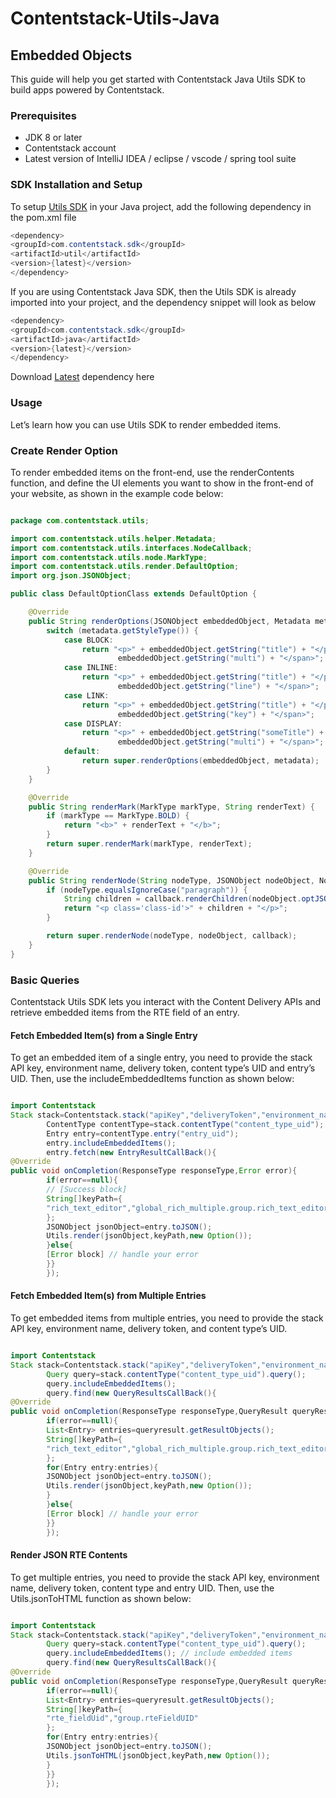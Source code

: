 # Contentstack-Utils-Java

## Embedded Objects

This guide will help you get started with Contentstack Java Utils SDK to build apps powered by Contentstack.

### Prerequisites

- JDK 8 or later
- Contentstack account
- Latest version of IntelliJ IDEA / eclipse / vscode / spring tool suite

### SDK Installation and Setup

To setup [Utils SDK](https://mvnrepository.com/artifact/com.contentstack.sdk/utils) in your Java project, add the
following dependency in the pom.xml file

```java
<dependency>
<groupId>com.contentstack.sdk</groupId>
<artifactId>util</artifactId>
<version>{latest}</version>
</dependency>
```

If you are using Contentstack Java SDK, then the Utils SDK is already imported into your project, and the dependency
snippet will look as below

```java
<dependency>
<groupId>com.contentstack.sdk</groupId>
<artifactId>java</artifactId>
<version>{latest}</version>
</dependency>
```

Download [Latest](https://central.sonatype.dev/artifact/com.contentstack.sdk/utils/) dependency here

### Usage

Let’s learn how you can use Utils SDK to render embedded items.

### Create Render Option

To render embedded items on the front-end, use the renderContents function, and define the UI elements you want to show
in the front-end of your website, as shown in the example code below:

```java

package com.contentstack.utils;

import com.contentstack.utils.helper.Metadata;
import com.contentstack.utils.interfaces.NodeCallback;
import com.contentstack.utils.node.MarkType;
import com.contentstack.utils.render.DefaultOption;
import org.json.JSONObject;

public class DefaultOptionClass extends DefaultOption {

    @Override
    public String renderOptions(JSONObject embeddedObject, Metadata metadata) {
        switch (metadata.getStyleType()) {
            case BLOCK:
                return "<p>" + embeddedObject.getString("title") + "</p><span>" +
                        embeddedObject.getString("multi") + "</span>";
            case INLINE:
                return "<p>" + embeddedObject.getString("title") + "</p><span>" +
                        embeddedObject.getString("line") + "</span>";
            case LINK:
                return "<p>" + embeddedObject.getString("title") + "</p><span>" +
                        embeddedObject.getString("key") + "</span>";
            case DISPLAY:
                return "<p>" + embeddedObject.getString("someTitle") + "</p><span>" +
                        embeddedObject.getString("multi") + "</span>";
            default:
                return super.renderOptions(embeddedObject, metadata);
        }
    }

    @Override
    public String renderMark(MarkType markType, String renderText) {
        if (markType == MarkType.BOLD) {
            return "<b>" + renderText + "</b>";
        }
        return super.renderMark(markType, renderText);
    }

    @Override
    public String renderNode(String nodeType, JSONObject nodeObject, NodeCallback callback) {
        if (nodeType.equalsIgnoreCase("paragraph")) {
            String children = callback.renderChildren(nodeObject.optJSONArray("children"));
            return "<p class='class-id'>" + children + "</p>";
        }

        return super.renderNode(nodeType, nodeObject, callback);
    }
}


```

### Basic Queries

Contentstack Utils SDK lets you interact with the Content Delivery APIs and retrieve embedded items from the RTE field
of an entry.

#### Fetch Embedded Item(s) from a Single Entry

To get an embedded item of a single entry, you need to provide the stack API key, environment name, delivery token,
content type’s UID and entry’s UID. Then, use the includeEmbeddedItems function as shown below:

```java

import Contentstack
Stack stack=Contentstack.stack("apiKey","deliveryToken","environment_name");
        ContentType contentType=stack.contentType("content_type_uid");
        Entry entry=contentType.entry("entry_uid");
        entry.includeEmbeddedItems();
        entry.fetch(new EntryResultCallBack(){
@Override
public void onCompletion(ResponseType responseType,Error error){
        if(error==null){
        // [Success block]
        String[]keyPath={
        "rich_text_editor","global_rich_multiple.group.rich_text_editor"
        };
        JSONObject jsonObject=entry.toJSON();
        Utils.render(jsonObject,keyPath,new Option());
        }else{
        [Error block] // handle your error
        }}
        });
```

#### Fetch Embedded Item(s) from Multiple Entries

To get embedded items from multiple entries, you need to provide the stack API key, environment name, delivery token,
and content type’s UID.

```java

import Contentstack
Stack stack=Contentstack.stack("apiKey","deliveryToken","environment_name");
        Query query=stack.contentType("content_type_uid").query();
        query.includeEmbeddedItems();
        query.find(new QueryResultsCallBack(){
@Override
public void onCompletion(ResponseType responseType,QueryResult queryResult,Error error){
        if(error==null){
        List<Entry> entries=queryresult.getResultObjects();
        String[]keyPath={
        "rich_text_editor","global_rich_multiple.group.rich_text_editor"
        };
        for(Entry entry:entries){
        JSONObject jsonObject=entry.toJSON();
        Utils.render(jsonObject,keyPath,new Option());
        }
        }else{
        [Error block] // handle your error
        }}
        });
```

#### Render JSON RTE Contents

To get multiple entries, you need to provide the stack API key, environment name, delivery token, content type and entry
UID. Then, use the Utils.jsonToHTML function as shown below:

```java

import Contentstack
Stack stack=Contentstack.stack("apiKey","deliveryToken","environment_name");
        Query query=stack.contentType("content_type_uid").query();
        query.includeEmbeddedItems(); // include embedded items
        query.find(new QueryResultsCallBack(){
@Override
public void onCompletion(ResponseType responseType,QueryResult queryResult,Error error){
        if(error==null){
        List<Entry> entries=queryresult.getResultObjects();
        String[]keyPath={
        "rte_fieldUid","group.rteFieldUID"
        };
        for(Entry entry:entries){
        JSONObject jsonObject=entry.toJSON();
        Utils.jsonToHTML(jsonObject,keyPath,new Option());
        }
        }}
        });

```
